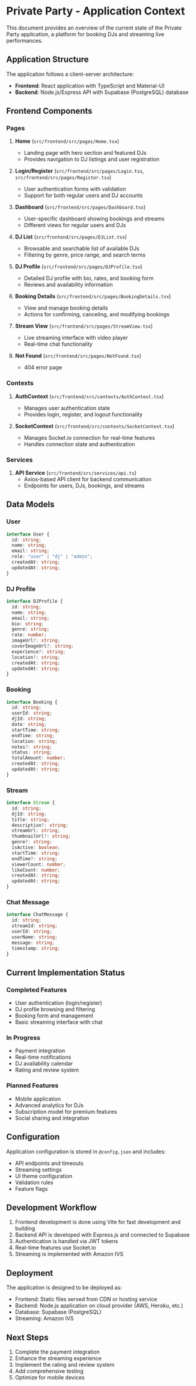 # Private Party - Application Context

This document provides an overview of the current state of the Private Party application, a platform for booking DJs and streaming live performances.

## Application Structure

The application follows a client-server architecture:

- **Frontend**: React application with TypeScript and Material-UI
- **Backend**: Node.js/Express API with Supabase (PostgreSQL) database

## Frontend Components

### Pages

1. **Home** (`src/frontend/src/pages/Home.tsx`)

   - Landing page with hero section and featured DJs
   - Provides navigation to DJ listings and user registration

2. **Login/Register** (`src/frontend/src/pages/Login.tsx`, `src/frontend/src/pages/Register.tsx`)

   - User authentication forms with validation
   - Support for both regular users and DJ accounts

3. **Dashboard** (`src/frontend/src/pages/Dashboard.tsx`)

   - User-specific dashboard showing bookings and streams
   - Different views for regular users and DJs

4. **DJ List** (`src/frontend/src/pages/DJList.tsx`)

   - Browsable and searchable list of available DJs
   - Filtering by genre, price range, and search terms

5. **DJ Profile** (`src/frontend/src/pages/DJProfile.tsx`)

   - Detailed DJ profile with bio, rates, and booking form
   - Reviews and availability information

6. **Booking Details** (`src/frontend/src/pages/BookingDetails.tsx`)

   - View and manage booking details
   - Actions for confirming, canceling, and modifying bookings

7. **Stream View** (`src/frontend/src/pages/StreamView.tsx`)

   - Live streaming interface with video player
   - Real-time chat functionality

8. **Not Found** (`src/frontend/src/pages/NotFound.tsx`)
   - 404 error page

### Contexts

1. **AuthContext** (`src/frontend/src/contexts/AuthContext.tsx`)

   - Manages user authentication state
   - Provides login, register, and logout functionality

2. **SocketContext** (`src/frontend/src/contexts/SocketContext.tsx`)
   - Manages Socket.io connection for real-time features
   - Handles connection state and authentication

### Services

1. **API Service** (`src/frontend/src/services/api.ts`)
   - Axios-based API client for backend communication
   - Endpoints for users, DJs, bookings, and streams

## Data Models

### User

```typescript
interface User {
  id: string;
  name: string;
  email: string;
  role: "user" | "dj" | "admin";
  createdAt: string;
  updatedAt: string;
}
```

### DJ Profile

```typescript
interface DJProfile {
  id: string;
  name: string;
  email: string;
  bio: string;
  genre: string;
  rate: number;
  imageUrl?: string;
  coverImageUrl?: string;
  experience?: string;
  location?: string;
  createdAt: string;
  updatedAt: string;
}
```

### Booking

```typescript
interface Booking {
  id: string;
  userId: string;
  djId: string;
  date: string;
  startTime: string;
  endTime: string;
  location: string;
  notes?: string;
  status: string;
  totalAmount: number;
  createdAt: string;
  updatedAt: string;
}
```

### Stream

```typescript
interface Stream {
  id: string;
  djId: string;
  title: string;
  description?: string;
  streamUrl: string;
  thumbnailUrl?: string;
  genre?: string;
  isActive: boolean;
  startTime: string;
  endTime?: string;
  viewerCount: number;
  likeCount: number;
  createdAt: string;
  updatedAt: string;
}
```

### Chat Message

```typescript
interface ChatMessage {
  id: string;
  streamId: string;
  userId: string;
  userName: string;
  message: string;
  timestamp: string;
}
```

## Current Implementation Status

### Completed Features

- User authentication (login/register)
- DJ profile browsing and filtering
- Booking form and management
- Basic streaming interface with chat

### In Progress

- Payment integration
- Real-time notifications
- DJ availability calendar
- Rating and review system

### Planned Features

- Mobile application
- Advanced analytics for DJs
- Subscription model for premium features
- Social sharing and integration

## Configuration

Application configuration is stored in `@config.json` and includes:

- API endpoints and timeouts
- Streaming settings
- UI theme configuration
- Validation rules
- Feature flags

## Development Workflow

1. Frontend development is done using Vite for fast development and building
2. Backend API is developed with Express.js and connected to Supabase
3. Authentication is handled via JWT tokens
4. Real-time features use Socket.io
5. Streaming is implemented with Amazon IVS

## Deployment

The application is designed to be deployed as:

- Frontend: Static files served from CDN or hosting service
- Backend: Node.js application on cloud provider (AWS, Heroku, etc.)
- Database: Supabase (PostgreSQL)
- Streaming: Amazon IVS

## Next Steps

1. Complete the payment integration
2. Enhance the streaming experience
3. Implement the rating and review system
4. Add comprehensive testing
5. Optimize for mobile devices
